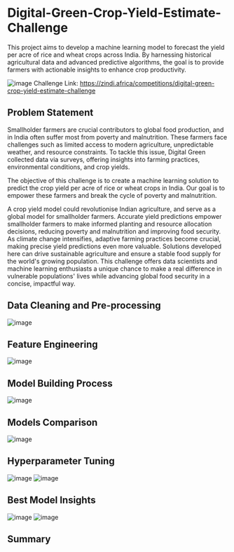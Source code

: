 # Digital-Green-Crop-Yield-Estimate-Challenge
This project aims to develop a machine learning model to forecast the yield per acre of rice and wheat crops across India. By harnessing historical agricultural data and advanced predictive algorithms, the goal is to provide farmers with actionable insights to enhance crop productivity. 

![image](https://github.com/user-attachments/assets/c9daaffe-79f9-4fb8-a2cc-16a904b8ba07)
Challenge Link: https://zindi.africa/competitions/digital-green-crop-yield-estimate-challenge

## Problem Statement
Smallholder farmers are crucial contributors to global food production, and in India often suffer most from poverty and malnutrition. These farmers face challenges such as limited access to modern agriculture, unpredictable weather, and resource constraints. To tackle this issue, Digital Green collected data via surveys, offering insights into farming practices, environmental conditions, and crop yields.

The objective of this challenge is to create a machine learning solution to predict the crop yield per acre of rice or wheat crops in India. Our goal is to empower these farmers and break the cycle of poverty and malnutrition.

A crop yield model could revolutionise Indian agriculture, and serve as a global model for smallholder farmers. Accurate yield predictions empower smallholder farmers to make informed planting and resource allocation decisions, reducing poverty and malnutrition and improving food security. As climate change intensifies, adaptive farming practices become crucial, making precise yield predictions even more valuable. Solutions developed here can drive sustainable agriculture and ensure a stable food supply for the world's growing population. This challenge offers data scientists and machine learning enthusiasts a unique chance to make a real difference in vulnerable populations' lives while advancing global food security in a concise, impactful way.

## Data Cleaning and Pre-processing
![image](https://github.com/user-attachments/assets/0da2d263-4cc2-4eac-a229-a4bde61a56f1)

## Feature Engineering
![image](https://github.com/user-attachments/assets/6ce497a3-c4cd-4073-81fc-7264f7e55409)


## Model Building Process
![image](https://github.com/user-attachments/assets/85bd663f-449c-41bf-9af8-c866adb26efe)



## Models Comparison
![image](https://github.com/user-attachments/assets/cf68b3a3-4d45-4a50-b122-1c85142ba5e7)


## Hyperparameter Tuning
![image](https://github.com/user-attachments/assets/e7fd1134-1460-4306-a6f6-31faaa806770)
![image](https://github.com/user-attachments/assets/b8a769f5-f4bd-43e8-87a8-898793eef583)



## Best Model Insights

![image](https://github.com/user-attachments/assets/8d11eda9-4eee-4728-a0fa-54c8827c5b27)
![image](https://github.com/user-attachments/assets/bb6f453b-5eef-4ed2-8976-362d49c23904)


## Summary 




